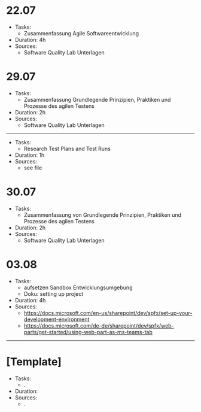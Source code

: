 # 22.07

* Tasks:
  * Zusammenfassung Agile Softwareentwicklung
* Duration: 4h
* Sources:
  * Software Quality Lab Unterlagen 

# 29.07

* Tasks:
  * Zusammenfassung Grundlegende Prinzipien, Praktiken und Prozesse des agilen Testens
* Duration: 2h
* Sources:
  * Software Quality Lab Unterlagen 
---
* Tasks:
  * Research Test Plans and Test Runs
* Duration: 1h
* Sources:
  * see file

# 30.07

* Tasks:
  * Zusammenfassung von Grundlegende Prinzipien, Praktiken und Prozesse des agilen Testens
* Duration: 2h
* Sources:
  * Software Quality Lab Unterlagen 
  
# 03.08

* Tasks: 
  * aufsetzen Sandbox Entwicklungsumgebung
  * Doku: setting up project
* Duration: 4h
* Sources: 
  * https://docs.microsoft.com/en-us/sharepoint/dev/spfx/set-up-your-development-environment
  * https://docs.microsoft.com/de-de/sharepoint/dev/spfx/web-parts/get-started/using-web-part-as-ms-teams-tab
  
  

---  
# [Template]
* Tasks:
  * . 
* Duration:
* Sources:
  * .

